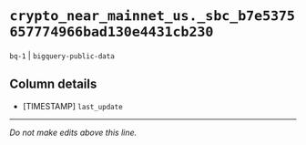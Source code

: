 # `crypto_near_mainnet_us._sbc_b7e5375657774966bad130e4431cb230`
`bq-1` | `bigquery-public-data`

## Column details
* [TIMESTAMP] `last_update`

-------------------------------------------------------------------------------
*Do not make edits above this line.*
